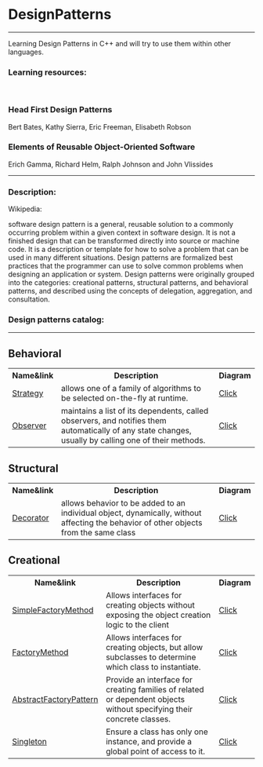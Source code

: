 # DesignPatterns
<hr>
<p>
  Learning Design Patterns in C++ and will try to use them within other languages.<br>
  <h3>Learning resources:</h3><br>
  <h3>Head First Design Patterns</h3>
  Bert Bates, Kathy Sierra, Eric Freeman, Elisabeth Robson
  <h3>Elements of Reusable Object-Oriented Software</h3>
   Erich Gamma, Richard Helm, Ralph Johnson and John Vlissides
</p>
<hr>
  <h3>Description:</h3>
 Wikipedia:
 <p>
 software design pattern is a general, reusable solution to a commonly occurring problem within a given context in software design. It is  not a finished design that can be transformed directly into source or machine code. It is a description or template for how to solve a problem that can be used in many different situations. Design patterns are formalized best practices that the programmer can use to solve common problems when designing an application or system. Design patterns were originally grouped into the categories: creational patterns, structural patterns, and behavioral patterns, and described using the concepts of delegation, aggregation, and consultation.
</p>
<h3>Design patterns catalog:</h3><hr>
<h2>Behavioral</h2>
<table>
  <tr>
    <th>
      Name&link
    </th>
    <th>
      Description
    </th>
    <th>
      Diagram
    </th>
  </tr>
  <tr>
    <td><a href="https://github.com/Lukas713/DesignPatterns/blob/master/Strategy.h">Strategy</a></td>
    <td>allows one of a family of algorithms to be selected on-the-fly at runtime.</td>
    <td><a href="https://www.dofactory.com/images/diagrams/net/strategy.gif">Click</a></td>
  </tr>
  <tr>
    <td><a href="https://github.com/Lukas713/DesignPatterns/blob/master/Observer.h">Observer</a></td>
    <td>maintains a list of its dependents, called observers, and notifies them automatically of any state changes, usually by calling one of their methods.</td>
    <td><a href="https://www.bogotobogo.com/DesignPatterns/images/observer/observer_pattern.gif">Click</a></td>
  </tr>
</table>
<h2>Structural</h2>
<table>
  <tr>
    <th>
      Name&link
    </th>
    <th>
      Description
    </th>
    <th>
      Diagram
    </th>
  </tr>
  <tr>
    <td><a href="https://github.com/Lukas713/DesignPatterns/blob/master/Decorator.h">Decorator</a></td>
    <td>allows behavior to be added to an individual object, dynamically, without affecting the behavior of other objects from the same class</td>
    <td><a href="https://static.dzone.com/dz1/dz-files/decorator_pattern_0.png">Click</a></td>
  </tr>
</table>
<h2>Creational</h2>
<table>
  <tr>
    <th>
      Name&link
    </th>
    <th>
      Description
    </th>
    <th>
      Diagram
    </th>
  </tr>
  <tr>
    <td><a href="https://github.com/Lukas713/DesignPatterns/blob/master/SimpleFactory.h">SimpleFactoryMethod</a></td>
    <td>Allows interfaces for creating objects without exposing the object creation logic to the client</td>
    <td><a href="https://4.bp.blogspot.com/-eCBmRuAvg6U/WlhH_TPitYI/AAAAAAAABqE/BTb6rlDnA5k_GPKbAyMo6JmIHUK3oBa8wCLcBGAs/s1600/factory_design_pattern.png">Click</a></td>
  </tr>
    <tr>
      <td><a href="https://github.com/Lukas713/DesignPatterns/blob/master/FactoryMethod.h">FactoryMethod</a></td>
      <td>Allows interfaces for creating objects, but allow subclasses to determine which class to instantiate.</td>
      <td><a href="http://best-practice-software-engineering.ifs.tuwien.ac.at/patterns/images/FactoryMethod.jpg">Click</a></td>
    </tr>
    <tr>
      <td><a href="https://github.com/Lukas713/DesignPatterns/blob/master/AbstractFactory.h">AbstractFactoryPattern</a></td>
      <td>Provide an interface for creating families of related or dependent objects without specifying their concrete classes.</td>
      <td><a href="https://www.uml-diagrams.org/examples/class-example-abstract-factory.png">Click</a></td>
    </tr>
        <tr>
          <td><a href="https://github.com/Lukas713/DesignPatterns/blob/master/Singleton.h">Singleton</a></td>
          <td>Ensure a class has only one instance, and provide a global point of access to it.</td>
          <td><a href="https://www.tutorialspoint.com/design_pattern/images/singleton_pattern_uml_diagram.jpg">Click</a></td>
        </tr>
</table>
